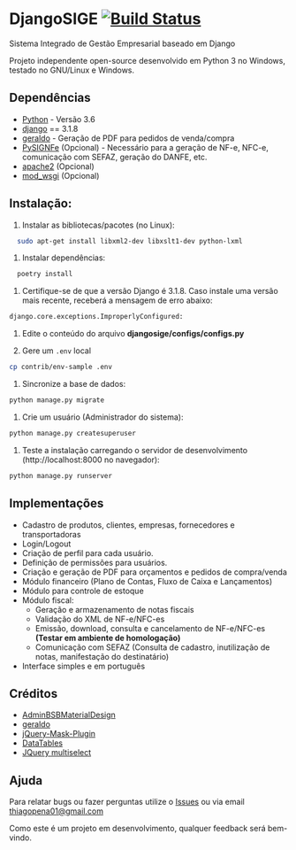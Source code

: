 # DjangoSIGE [![Build Status](https://travis-ci.org/thiagopena/djangoSIGE.svg?branch=master)](https://travis-ci.org/thiagopena/djangoSIGE)

Sistema Integrado de Gestão Empresarial baseado em Django

Projeto independente open-source desenvolvido em Python 3 no Windows, testado no GNU/Linux e Windows.

## Dependências

- [Python](https://www.python.org/downloads/) - Versão 3.6
- [django](http://www.djangoproject.com) == 3.1.8
- [geraldo](https://github.com/thiagopena/geraldo) - Geração de PDF para pedidos de venda/compra
- [PySIGNFe](https://github.com/thiagopena/PySIGNFe) (Opcional) - Necessário para a geração de NF-e, NFC-e, comunicação com SEFAZ, geração do DANFE, etc.
- [apache2](https://www.apache.org/) (Opcional)
- [mod_wsgi](https://modwsgi.readthedocs.io/en/develop/) (Opcional)

## Instalação:

1. Instalar as bibliotecas/pacotes (no Linux):
```bash
  sudo apt-get install libxml2-dev libxslt1-dev python-lxml
```
1. Instalar dependências:
```bash
  poetry install
```
1. Certifique-se de que a versão Django é 3.1.8. Caso instale uma versão mais recente, receberá a mensagem de erro abaixo:
  ```python
django.core.exceptions.ImproperlyConfigured: 
  ```
1. Edite o conteúdo do arquivo **djangosige/configs/configs.py**

1.  Gere um `.env` local
```bash
cp contrib/env-sample .env
```
1. Sincronize a base de dados:
```bash
python manage.py migrate
```

1. Crie um usuário (Administrador do sistema):
```bash
python manage.py createsuperuser
```
1. Teste a instalação carregando o servidor de desenvolvimento (http://localhost:8000 no navegador):

```bash
python manage.py runserver
```

## Implementações

- Cadastro de produtos, clientes, empresas, fornecedores e transportadoras
- Login/Logout
- Criação de perfil para cada usuário.
- Definição de permissões para usuários.
- Criação e geração de PDF para orçamentos e pedidos de compra/venda
- Módulo financeiro (Plano de Contas, Fluxo de Caixa e Lançamentos)
- Módulo para controle de estoque
- Módulo fiscal:
    - Geração e armazenamento de notas fiscais
    - Validação do XML de NF-e/NFC-es
    - Emissão, download, consulta e cancelamento de NF-e/NFC-es **(Testar em ambiente de homologação)**
    - Comunicação com SEFAZ (Consulta de cadastro, inutilização de notas, manifestação do destinatário)
- Interface simples e em português

## Créditos

- [AdminBSBMaterialDesign](https://github.com/gurayyarar/AdminBSBMaterialDesign)
- [geraldo](https://github.com/marinho/geraldo)
- [jQuery-Mask-Plugin](https://igorescobar.github.io/jQuery-Mask-Plugin/)
- [DataTables](https://datatables.net/)
- [JQuery multiselect](http://loudev.com/)

## Ajuda

Para relatar bugs ou fazer perguntas utilize o [Issues](https://github.com/thiagopena/djangoSIGE/issues) ou via email thiagopena01@gmail.com

Como este é um projeto em desenvolvimento, qualquer feedback será bem-vindo.
